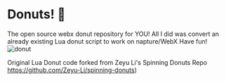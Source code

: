 # Donuts! 🍩

The open source webx donut repository for YOU!
All I did was convert an already existing Lua donut script to work on napture/WebX
Have fun!
![donut](screenshot/donut.gif)

Original Lua Donut code forked from Zeyu Li's Spinning Donuts Repo
https://github.com/Zeyu-Li/spinning-donuts)
